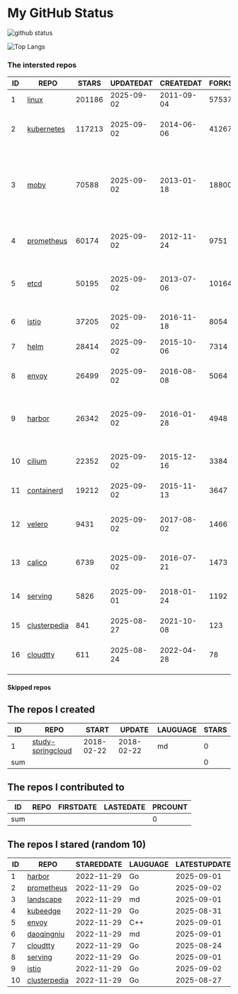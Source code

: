 # My GitHub Status

<img src="https://github-readme-stats-1.yihong0618.vercel.app/api?username=daoqingniu&show_icons=true&&&hide_title=true&count_private=true" alt="github status" />

![Top Langs](https://github-readme-stats-1.yihong0618.vercel.app/api/top-langs/?username=daoqingniu&layout=compact)

<!--START_SECTION:github_repos-->
### The intersted repos
| ID |                              REPO                               | STARS  | UPDATEDAT  | CREATEDAT  | FORKSCOUNT |                                                DESCRIPTIONS                                                |
|----|-----------------------------------------------------------------|--------|------------|------------|------------|------------------------------------------------------------------------------------------------------------|
|  1 | [linux](https://github.com/torvalds/linux)                      | 201186 | 2025-09-02 | 2011-09-04 |      57537 | Linux kernel source tree                                                                                   |
|  2 | [kubernetes](https://github.com/kubernetes/kubernetes)          | 117213 | 2025-09-02 | 2014-06-06 |      41267 | Production-Grade Container Scheduling and Management                                                       |
|  3 | [moby](https://github.com/moby/moby)                            |  70588 | 2025-09-02 | 2013-01-18 |      18800 | The Moby Project - a collaborative project for the container ecosystem to assemble container-based systems |
|  4 | [prometheus](https://github.com/prometheus/prometheus)          |  60174 | 2025-09-02 | 2012-11-24 |       9751 | The Prometheus monitoring system and time series database.                                                 |
|  5 | [etcd](https://github.com/etcd-io/etcd)                         |  50195 | 2025-09-02 | 2013-07-06 |      10164 | Distributed reliable key-value store for the most critical data of a distributed system                    |
|  6 | [istio](https://github.com/istio/istio)                         |  37205 | 2025-09-02 | 2016-11-18 |       8054 | Connect, secure, control, and observe services.                                                            |
|  7 | [helm](https://github.com/helm/helm)                            |  28414 | 2025-09-02 | 2015-10-06 |       7314 | The Kubernetes Package Manager                                                                             |
|  8 | [envoy](https://github.com/envoyproxy/envoy)                    |  26499 | 2025-09-02 | 2016-08-08 |       5064 | Cloud-native high-performance edge/middle/service proxy                                                    |
|  9 | [harbor](https://github.com/goharbor/harbor)                    |  26342 | 2025-09-02 | 2016-01-28 |       4948 | An open source trusted cloud native registry project that stores, signs, and scans content.                |
| 10 | [cilium](https://github.com/cilium/cilium)                      |  22352 | 2025-09-02 | 2015-12-16 |       3384 | eBPF-based Networking, Security, and Observability                                                         |
| 11 | [containerd](https://github.com/containerd/containerd)          |  19212 | 2025-09-02 | 2015-11-13 |       3647 | An open and reliable container runtime                                                                     |
| 12 | [velero](https://github.com/vmware-tanzu/velero)                |   9431 | 2025-09-02 | 2017-08-02 |       1466 | Backup and migrate Kubernetes applications and their persistent volumes                                    |
| 13 | [calico](https://github.com/projectcalico/calico)               |   6739 | 2025-09-02 | 2016-07-21 |       1473 | Cloud native networking and network security                                                               |
| 14 | [serving](https://github.com/knative/serving)                   |   5826 | 2025-09-01 | 2018-01-24 |       1192 | Kubernetes-based, scale-to-zero, request-driven compute                                                    |
| 15 | [clusterpedia](https://github.com/clusterpedia-io/clusterpedia) |    841 | 2025-08-27 | 2021-10-08 |        123 | The Encyclopedia of Kubernetes clusters                                                                    |
| 16 | [cloudtty](https://github.com/cloudtty/cloudtty)                |    611 | 2025-08-24 | 2022-04-28 |         78 | A Friendly Kubernetes CloudShell (Web Terminal) !                                                          |



#### Skipped repos
<!--END_SECTION:github_repos-->

<!--START_SECTION:my_github-->
## The repos I created
| ID  |                                 REPO                                 |   START    |   UPDATE   | LAUGUAGE | STARS |
|-----|----------------------------------------------------------------------|------------|------------|----------|-------|
|   1 | [study-springcloud](https://github.com/daoqingniu/study-springcloud) | 2018-02-22 | 2018-02-22 | md       |     0 |
| sum |                                                                      |            |            |          |     0 |

## The repos I contributed to
| ID  | REPO | FIRSTDATE | LASTEDATE | PRCOUNT |
|-----|------|-----------|-----------|---------|
| sum |      |           |           |       0 |

## The repos I stared (random 10)
| ID |                              REPO                               | STAREDDATE | LAUGUAGE | LATESTUPDATE |
|----|-----------------------------------------------------------------|------------|----------|--------------|
|  1 | [harbor](https://github.com/goharbor/harbor)                    | 2022-11-29 | Go       | 2025-09-01   |
|  2 | [prometheus](https://github.com/prometheus/prometheus)          | 2022-11-29 | Go       | 2025-09-02   |
|  3 | [landscape](https://github.com/cncf/landscape)                  | 2022-11-29 | md       | 2025-09-01   |
|  4 | [kubeedge](https://github.com/kubeedge/kubeedge)                | 2022-11-29 | Go       | 2025-08-31   |
|  5 | [envoy](https://github.com/envoyproxy/envoy)                    | 2022-11-29 | C++      | 2025-09-01   |
|  6 | [daoqingniu](https://github.com/daoqingniu/daoqingniu)          | 2022-11-29 | md       | 2025-09-01   |
|  7 | [cloudtty](https://github.com/cloudtty/cloudtty)                | 2022-11-29 | Go       | 2025-08-24   |
|  8 | [serving](https://github.com/knative/serving)                   | 2022-11-29 | Go       | 2025-09-01   |
|  9 | [istio](https://github.com/istio/istio)                         | 2022-11-29 | Go       | 2025-09-02   |
| 10 | [clusterpedia](https://github.com/clusterpedia-io/clusterpedia) | 2022-11-29 | Go       | 2025-08-27   |

<!--END_SECTION:my_github-->
